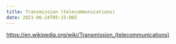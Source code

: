 ```yaml
---
title: Transmission (telecommunications)
date: 2021-06-24T05:15:00Z
---
```


https://en.wikipedia.org/wiki/Transmission_(telecommunications)
